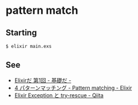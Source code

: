 # pattern match

## Starting

```sh
$ elixir main.exs
```

## See

* [Elixirだ 第1回 - 基礎だ -](http://www.slideshare.net/Joe_noh/elixir-01)
* [4 パターンマッチング - Pattern matching - Elixir](http://elixir-ja.sena-net.works/getting_started/4.html#4.3-ピン演算子---the-pin-operator)
* [Elixir Exception と try-rescue - Qiita](http://qiita.com/tbpgr/items/088e134b2d83c7a4eea7)
